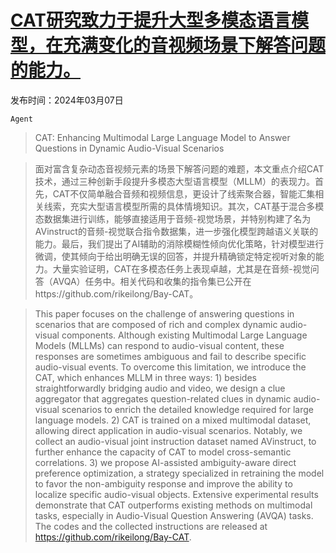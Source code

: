 # [CAT研究致力于提升大型多模态语言模型，在充满变化的音视频场景下解答问题的能力。](https://arxiv.org/abs/2403.04640)

发布时间：2024年03月07日

`Agent`

> CAT: Enhancing Multimodal Large Language Model to Answer Questions in Dynamic Audio-Visual Scenarios

> 面对富含复杂动态音视频元素的场景下解答问题的难题，本文重点介绍CAT技术，通过三种创新手段提升多模态大型语言模型（MLLM）的表现力。首先，CAT不仅简单融合音频和视频信息，更设计了线索聚合器，智能汇集相关线索，充实大型语言模型所需的具体情境知识。其次，CAT基于混合多模态数据集进行训练，能够直接适用于音频-视觉场景，并特别构建了名为AVinstruct的音频-视觉联合指令数据集，进一步强化模型跨越语义关联的能力。最后，我们提出了AI辅助的消除模糊性倾向优化策略，针对模型进行微调，使其倾向于给出明确无误的回答，并提升精确锁定特定视听对象的能力。大量实验证明，CAT在多模态任务上表现卓越，尤其是在音频-视觉问答（AVQA）任务中。相关代码和收集的指令集已公开在https://github.com/rikeilong/Bay-CAT。

> This paper focuses on the challenge of answering questions in scenarios that are composed of rich and complex dynamic audio-visual components. Although existing Multimodal Large Language Models (MLLMs) can respond to audio-visual content, these responses are sometimes ambiguous and fail to describe specific audio-visual events. To overcome this limitation, we introduce the CAT, which enhances MLLM in three ways: 1) besides straightforwardly bridging audio and video, we design a clue aggregator that aggregates question-related clues in dynamic audio-visual scenarios to enrich the detailed knowledge required for large language models. 2) CAT is trained on a mixed multimodal dataset, allowing direct application in audio-visual scenarios. Notably, we collect an audio-visual joint instruction dataset named AVinstruct, to further enhance the capacity of CAT to model cross-semantic correlations. 3) we propose AI-assisted ambiguity-aware direct preference optimization, a strategy specialized in retraining the model to favor the non-ambiguity response and improve the ability to localize specific audio-visual objects. Extensive experimental results demonstrate that CAT outperforms existing methods on multimodal tasks, especially in Audio-Visual Question Answering (AVQA) tasks. The codes and the collected instructions are released at https://github.com/rikeilong/Bay-CAT.
